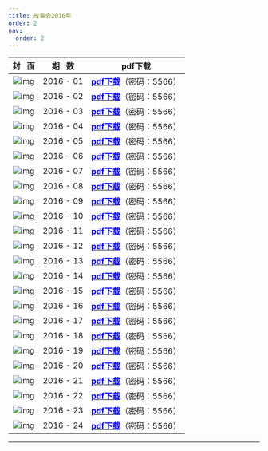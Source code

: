 ```yaml
---
title: 故事会2016年
order: 2
nav:
  order: 2
---
```

|                          封   面                          | 期   数 | pdf下载                                                                          |
| :---------------------------------------------------------: | :-------: | -------------------------------------------------------------------------------- |
| ![img](../../../public/images/gushihui/gsh2016/gsh201601.jpg) | 2016 - 01 | [<font color="blue">**pdf下载**</font>](https://url97.ctfile.com/f/799297-1457763130-383820?p=5566)（密码：5566） |
| ![img](../../../public/images/gushihui/gsh2016/gsh201602.jpg) | 2016 - 02 | [<font color="blue">**pdf下载**</font>](https://url97.ctfile.com/f/799297-1457763136-2de564?p=5566)（密码：5566） |
| ![img](../../../public/images/gushihui/gsh2016/gsh201603.jpg) | 2016 - 03 | [<font color="blue">**pdf下载**</font>](https://url97.ctfile.com/f/799297-1457763142-49f057?p=5566)（密码：5566） |
| ![img](../../../public/images/gushihui/gsh2016/gsh201604.jpg) | 2016 - 04 | [<font color="blue">**pdf下载**</font>](https://url97.ctfile.com/f/799297-1457763145-d8c9fa?p=5566)（密码：5566） |
| ![img](../../../public/images/gushihui/gsh2016/gsh201605.jpg) | 2016 - 05 | [<font color="blue">**pdf下载**</font>](https://url97.ctfile.com/f/799297-1457763151-2992a8?p=5566)（密码：5566） |
| ![img](../../../public/images/gushihui/gsh2016/gsh201606.jpg) | 2016 - 06 | [<font color="blue">**pdf下载**</font>](https://url97.ctfile.com/f/799297-1457763157-7351b4?p=5566)（密码：5566） |
| ![img](../../../public/images/gushihui/gsh2016/gsh201607.jpg) | 2016 - 07 | [<font color="blue">**pdf下载**</font>](https://url97.ctfile.com/f/799297-1457763169-59202b?p=5566)（密码：5566） |
| ![img](../../../public/images/gushihui/gsh2016/gsh201608.jpg) | 2016 - 08 | [<font color="blue">**pdf下载**</font>](https://url97.ctfile.com/f/799297-1457763172-d61067?p=5566)（密码：5566） |
| ![img](../../../public/images/gushihui/gsh2016/gsh201609.jpg) | 2016 - 09 | [<font color="blue">**pdf下载**</font>](https://url97.ctfile.com/f/799297-1457763175-0c408b?p=5566)（密码：5566） |
| ![img](../../../public/images/gushihui/gsh2016/gsh201610.jpg) | 2016 - 10 | [<font color="blue">**pdf下载**</font>](https://url97.ctfile.com/f/799297-1457763178-9d759a?p=5566)（密码：5566） |
| ![img](../../../public/images/gushihui/gsh2016/gsh201611.jpg) | 2016 - 11 | [<font color="blue">**pdf下载**</font>](https://url97.ctfile.com/f/799297-1457763181-b8a477?p=5566)（密码：5566） |
| ![img](../../../public/images/gushihui/gsh2016/gsh201612.jpg) | 2016 - 12 | [<font color="blue">**pdf下载**</font>](https://url97.ctfile.com/f/799297-1457763187-bd7291?p=5566)（密码：5566） |
| ![img](../../../public/images/gushihui/gsh2016/gsh201613.jpg) | 2016 - 13 | [<font color="blue">**pdf下载**</font>](https://url97.ctfile.com/f/799297-1457763193-65f399?p=5566)（密码：5566） |
| ![img](../../../public/images/gushihui/gsh2016/gsh201614.jpg) | 2016 - 14 | [<font color="blue">**pdf下载**</font>](https://url97.ctfile.com/f/799297-1457763202-96834b?p=5566)（密码：5566） |
| ![img](../../../public/images/gushihui/gsh2016/gsh201615.jpg) | 2016 - 15 | [<font color="blue">**pdf下载**</font>](https://url97.ctfile.com/f/799297-1457763208-090e4e?p=5566)（密码：5566） |
| ![img](../../../public/images/gushihui/gsh2016/gsh201616.jpg) | 2016 - 16 | [<font color="blue">**pdf下载**</font>](https://url97.ctfile.com/f/799297-1457763214-bbe1b1?p=5566)（密码：5566） |
| ![img](../../../public/images/gushihui/gsh2016/gsh201617.jpg) | 2016 - 17 | [<font color="blue">**pdf下载**</font>](https://url97.ctfile.com/f/799297-1457763220-ab3ca8?p=5566)（密码：5566） |
| ![img](../../../public/images/gushihui/gsh2016/gsh201618.jpg) | 2016 - 18 | [<font color="blue">**pdf下载**</font>](https://url97.ctfile.com/f/799297-1457763223-89f0e3?p=5566)（密码：5566） |
| ![img](../../../public/images/gushihui/gsh2016/gsh201619.jpg) | 2016 - 19 | [<font color="blue">**pdf下载**</font>](https://url97.ctfile.com/f/799297-1457763229-d134ce?p=5566)（密码：5566） |
| ![img](../../../public/images/gushihui/gsh2016/gsh201620.jpg) | 2016 - 20 | [<font color="blue">**pdf下载**</font>](https://url97.ctfile.com/f/799297-1457763232-02d640?p=5566)（密码：5566） |
| ![img](../../../public/images/gushihui/gsh2016/gsh201621.jpg) | 2016 - 21 | [<font color="blue">**pdf下载**</font>](https://url97.ctfile.com/f/799297-1457763238-aa65cd?p=5566)（密码：5566） |
| ![img](../../../public/images/gushihui/gsh2016/gsh201622.jpg) | 2016 - 22 | [<font color="blue">**pdf下载**</font>](https://url97.ctfile.com/f/799297-1457763241-0627b1?p=5566)（密码：5566） |
| ![img](../../../public/images/gushihui/gsh2016/gsh201623.jpg) | 2016 - 23 | [<font color="blue">**pdf下载**</font>](https://url97.ctfile.com/f/799297-1457763244-1d645e?p=5566)（密码：5566） |
| ![img](../../../public/images/gushihui/gsh2016/gsh201624.jpg) | 2016 - 24 | [<font color="blue">**pdf下载**</font>](https://url97.ctfile.com/f/799297-1457763250-2d3852?p=5566)（密码：5566） |


---